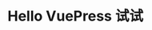 <!--
 * @Description: 
 * @Version: 3.0
 * @Author: ganyanping
 * @Date: 2023-02-24 16:54:35
 * @LastEditors: ganyanping
 * @LastEditTime: 2023-02-24 17:15:26
-->
# Hello VuePress  试试
